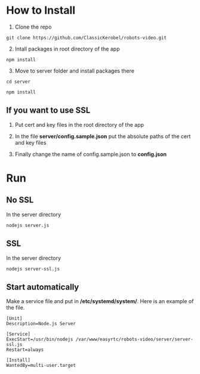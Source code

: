 # How to Install

1. Clone the repo

`git clone https://github.com/ClassicKerobel/robots-video.git`

2. Intall packages in root directory of the app

`npm install`

3. Move to server folder and install packages there

`cd server`

`npm install`

## If you want to use SSL

1. Put cert and key files in the root directory of the app

2. In the file **server/config.sample.json** put the absolute paths of the cert and key files

3. Finally change the name of config.sample.json to **config.json**

# Run

## No SSL
In the server directory

`nodejs server.js`

## SSL
In the server directory

`nodejs server-ssl.js`

## Start automatically 
Make a service file and put in **/etc/systemd/system/**. Here is an example of the file.

```
[Unit]
Description=Node.js Server

[Service]
ExecStart=/usr/bin/nodejs /var/www/easyrtc/robots-video/server/server-ssl.js
Restart=always

[Install]
WantedBy=multi-user.target
```

